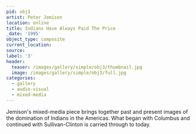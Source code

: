 ```yaml
---
pid: obj3
artist: Peter Jemison
location: online
title: Indians Have Always Paid The Price
_date: '1995'
object_type: composite
current_location:
source:
label: '3'
header:
  teaser: /images/gallery/simple/obj3/thumbnail.jpg
  image: /images/gallery/simple/obj3/full.jpg
categories:
  - gallery
  - audio-visual
  - mixed-media
---
```

Jemison's mixed-media piece brings together past and present images of the domination of Indians in the Americas. What began with Columbus and continued with Sullivan-Clinton is carried through to today.
